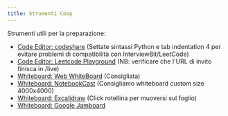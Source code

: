 ```yaml
---
title: Strumenti Coop
---
```


Strumenti utili per la preparazione:

  - [Code Editor: codeshare](https://codeshare.io/AdZxz8) (Settate sintassi Python e tab indentation 4 per evitare problemi di compatibilità con InterviewBit/LeetCode)
  - [Code Editor: Leetcode Playground](https://leetcode.com/playground/) (NB: verificare che l'URL di invito finisca in /live)
  - [Whiteboard: Web WhiteBoard](https://webwhiteboard.com/) (Consigliata)
  - [Whiteboard: NotebookCast](https://www.notebookcast.com/en) (Consigliamo whiteboard custom size 4000x4000)
  - [Whiteboard: Excalidraw](https://excalidraw.com/) (Click rotellina per muoversi sul foglio)
  - [Whiteboard: Google Jamboard](https://jamboard.google.com/)

